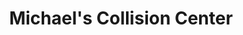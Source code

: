 ---
title: "Michael's Collision Center"
url: /burien/michaels-collision-center/
shop: Autowerkstatt
---